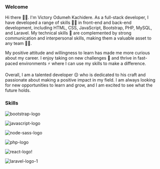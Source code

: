 ### Welcome

Hi there ✌🏼. I'm Victory Odumeh Kachidere. As a full-stack developer, I have developed a range of skills 💪🏼 in front-end  and back-end development, including HTML, CSS, JavaScript, Bootstrap, PHP, MySQL, and Laravel. My technical skills 🧠 are complemented by strong communication and interpersonal skills, making them a valuable asset to any team 👌🏼.

My positive attitude and willingness to learn has made me more curious about my career. I enjoy taking on new challenges 🔩 and thrive in fast-paced environments ⚡️ where I can use my skills to make a difference.

Overall, I am a talented developer 😌 who is dedicated to his craft and passionate about making a positive impact in my field. I am always looking for new opportunities to learn and grow, and I am excited to see what the future holds.

### Skills 
![bootstrap-logo](https://github.com/pHanToMcaNCoDE/phantomcancode/assets/113244998/a2529f47-8a14-4b37-a8de-bca3290e73a1)



![javascript-logo](https://github.com/pHanToMcaNCoDE/phantomcancode/assets/113244998/915bc195-587a-4166-9aed-2bd04641f6db)



![node-sass-logo](https://github.com/pHanToMcaNCoDE/phantomcancode/assets/113244998/19dd4f4a-c3b8-470e-8579-7fda835fdd17)



![php-logo](https://github.com/pHanToMcaNCoDE/phantomcancode/assets/113244998/e05c0c7d-c302-4bbf-bfa1-db2c4d59b953)



![react-logo](https://github.com/pHanToMcaNCoDE/phantomcancode/assets/113244998/6c746524-7d28-4a41-8116-f8ff417fdd94)!


![laravel-logo-1](https://github.com/pHanToMcaNCoDE/phantomcancode/assets/113244998/4abacd0a-b27b-4b2f-91dd-489b236e430f)







